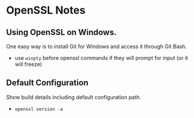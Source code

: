 # OpenSSL Notes

## Using OpenSSL on Windows. 

One easy way is to install Git for Windows and access it through Git Bash.
* use `winpty` before openssl commands if they will prompt for input (or it will freeze)

## Default Configuration

Show build details including default configuration path.
* `openssl version -a`
